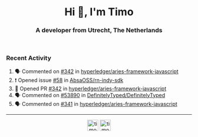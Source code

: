 <h1 align="center">Hi 👋, I'm Timo</h1>
<h3 align="center">A developer from Utrecht, The Netherlands</h3>
<br/>
<!-- https://github.com/rahuldkjain/github-profile-readme-generator --!>

<!--  <p align="left"><img src="https://github-readme-stats.vercel.app/api?username=timoglastra&show_icons=true&count_private=true&" alt="timoglastra" /></p> --!>

<!--
Github language stats
<p align="left"><img src="https://github-readme-stats.vercel.app/api/top-langs/?username=timoglastra&layout=compact" alt="timoglastra" /><p>
-->

<!-- Codestats language stats -->
<!-- <p align="left"><img src="https://codestats-readme.vercel.app/api/top-langs/?username=timoglastra&layout=compact&language_count=12" alt="timoglastra" /><p>    --!>
  
<h3>Recent Activity</h3>

<!--START_SECTION:activity-->
1. 🗣 Commented on [#342](https://github.com/hyperledger/aries-framework-javascript/issues/342) in [hyperledger/aries-framework-javascript](https://github.com/hyperledger/aries-framework-javascript)
2. ❗️ Opened issue [#58](https://github.com/AbsaOSS/rn-indy-sdk/issues/58) in [AbsaOSS/rn-indy-sdk](https://github.com/AbsaOSS/rn-indy-sdk)
3. 💪 Opened PR [#342](https://github.com/hyperledger/aries-framework-javascript/pull/342) in [hyperledger/aries-framework-javascript](https://github.com/hyperledger/aries-framework-javascript)
4. 🗣 Commented on [#53890](https://github.com/DefinitelyTyped/DefinitelyTyped/issues/53890) in [DefinitelyTyped/DefinitelyTyped](https://github.com/DefinitelyTyped/DefinitelyTyped)
5. 🗣 Commented on [#341](https://github.com/hyperledger/aries-framework-javascript/issues/341) in [hyperledger/aries-framework-javascript](https://github.com/hyperledger/aries-framework-javascript)
<!--END_SECTION:activity-->

---

<p align="center">
<a href="https://twitter.com/timoglastra" target="blank"><img align="center" src="https://cdn.jsdelivr.net/npm/simple-icons@3.0.1/icons/twitter.svg" alt="timoglastra" height="30" width="30" /></a>
<a href="https://linkedin.com/in/timoglastra" target="blank"><img align="center" src="https://cdn.jsdelivr.net/npm/simple-icons@3.0.1/icons/linkedin.svg" alt="timoglastra" height="30" width="30" /></a>
</p>



